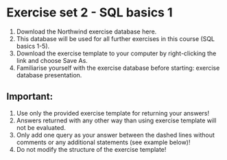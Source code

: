 # Exercise set 2 - SQL basics 1

1. Download the Northwind exercise database here.
2. This database will be used for all further exercises in this course (SQL basics 1-5).
3. Download the exercise template to your computer by right-clicking the link and choose Save As.
4. Familiarise yourself with the exercise database before starting: exercise database presentation.

## Important:
1. Use only the provided exercise template for returning your answers!
2. Answers returned with any other way than using exercise template will not be evaluated.
3. Only add one query as your answer between the dashed lines without comments or any additional statements (see    example below)!
4. Do not modify the structure of the exercise template!
